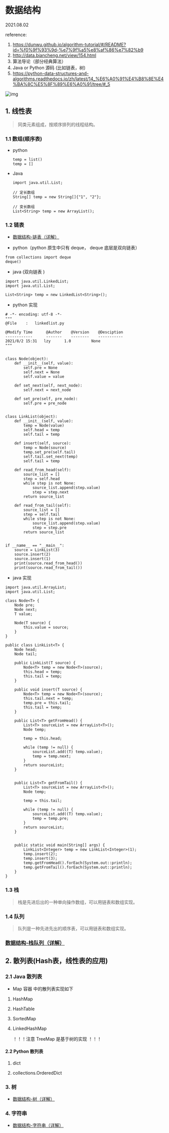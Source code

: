 # 数据结构

2021.08.02

reference:

1. https://dunwu.github.io/algorithm-tutorial/#/README?id=%f0%9f%93%9d-%e7%9f%a5%e8%af%86%e7%82%b9
2. http://data.biancheng.net/view/154.html
3. 算法导论（部分经典算法）
4. Java or Python 源码 (比如链表，树)
5. https://python-data-structures-and-algorithms.readthedocs.io/zh/latest/14_%E6%A0%91%E4%B8%8E%E4%BA%8C%E5%8F%89%E6%A0%91/tree/#_5

![img](https://raw.githubusercontent.com/dunwu/images/dev/snap/20200605164316.png)



## 1. 线性表

> 同类元素组成，按顺序排列的线程结构。

### 1.1 数组(顺序表)

- python

  ```
  temp = list()
  temp = []
  ```

- Java

  ```
  import java.util.List;
  
  // 定长数组
  String[] temp = new String[]{"1", "2"};
  
  // 变长数组
  List<String> temp = new ArrayList();
  ```

  

### 1.2 链表
- [ 数据结构-链表（详解） ](https://github.com/Whojohn/learn/blob/master/docs/datastructure/linklist.md)

- python（python 原生中只有 deque， deque 底层是双向链表）

```
from collections import deque
deque()
```

- java (双向链表 )

```
import java.util.LinkedList;
import java.util.List;

List<String> temp = new LinkedList<String>();
```

- python 实现

```
# -*- encoding: utf-8 -*-
"""
@File    :   linkedlist.py    

@Modify Time      @Author    @Version    @Desciption
------------      -------    --------    -----------
2021/8/2 15:31   lzy      1.0         None
"""


class Node(object):
    def __init__(self, value):
        self.pre = None
        self.next = None
        self.value = value

    def set_next(self, next_node):
        self.next = next_node

    def set_pre(self, pre_node):
        self.pre = pre_node


class LinkList(object):
    def __init__(self, value):
        temp = Node(value)
        self.head = temp
        self.tail = temp

    def insert(self, source):
        temp = Node(source)
        temp.set_pre(self.tail)
        self.tail.set_next(temp)
        self.tail = temp

    def read_from_head(self):
        source_list = []
        step = self.head
        while step is not None:
            source_list.append(step.value)
            step = step.next
        return source_list

    def read_from_tail(self):
        source_list = []
        step = self.tail
        while step is not None:
            source_list.append(step.value)
            step = step.pre
        return source_list


if __name__ == "__main__":
    source = LinkList(3)
    source.insert(2)
    source.insert(1)
    print(source.read_from_head())
    print(source.read_from_tail())

```

- java 实现

```
import java.util.ArrayList;
import java.util.List;

class Node<T> {
    Node pre;
    Node next;
    T value;

    Node(T source) {
        this.value = source;
    }
}

public class LinkList<T> {
    Node head;
    Node tail;

    public LinkList(T source) {
        Node<T> temp = new Node<T>(source);
        this.head = temp;
        this.tail = temp;
    }

    public void insert(T source) {
        Node<T> temp = new Node<T>(source);
        this.tail.next = temp;
        temp.pre = this.tail;
        this.tail = temp;
    }

    public List<T> getFromHead() {
        List<T> sourceList = new ArrayList<T>();
        Node temp;

        temp = this.head;

        while (temp != null) {
            sourceList.add((T) temp.value);
            temp = temp.next;
        }
        return sourceList;
    }


    public List<T> getFromTail() {
        List<T> sourceList = new ArrayList<T>();
        Node temp;

        temp = this.tail;

        while (temp != null) {
            sourceList.add((T) temp.value);
            temp = temp.pre;
        }
        return sourceList;
    }


    public static void main(String[] args) {
        LinkList<Integer> temp = new LinkList<Integer>(1);
        temp.insert(2);
        temp.insert(3);
        temp.getFromHead().forEach(System.out::println);
        temp.getFromTail().forEach(System.out::println);
    }
}

```

### 1.3 栈

> 栈是先进后出的一种单向操作数组，可以用链表和数组实现。

### 1.4 队列

> 队列是一种先进先出的顺序表，可以用链表和数组实现。

### [数据结构-栈队列（详解） ](https://github.com/Whojohn/learn/blob/master/docs/datastructure/linklist.md)


## 2. 散列表(Hash表，线性表的应用)

### 2.1 Java 散列表

- Map 容器 中的散列表实现如下

1. HashMap

2. HashTable

3. SortedMap

4. LinkedHashMap

   ！！！注意 TreeMap 是基于树的实现 ！！！

#### 2.2 Python 散列表

1. dict

2. collections.OrderedDict


### 3. 树
- [ 数据结构-树（详解） ](https://github.com/Whojohn/learn/blob/master/docs/datastructure/tree.md)



### 4. 字符串
- [ 数据结构-字符串（详解） ](https://github.com/Whojohn/learn/blob/master/docs/datastructure/string.md)


